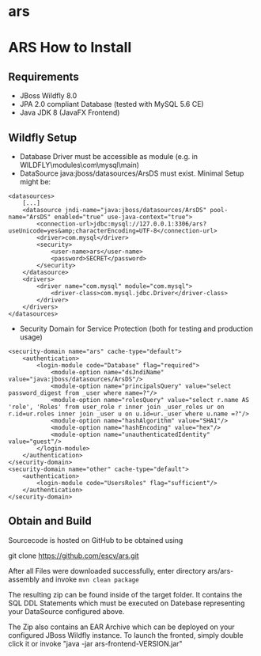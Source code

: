 ars
===

# ARS How to Install

## Requirements
+ JBoss Wildfly 8.0
+ JPA 2.0 compliant Database (tested with MySQL 5.6 CE)
+ Java JDK 8 (JavaFX Frontend)

## Wildfly Setup
+ Database Driver must be accessible as module (e.g. in WILDFLY\modules\com\mysql\main)
+ DataSource java:jboss/datasources/ArsDS must exist. Minimal Setup might be:
```
<datasources>
	[...]
	<datasource jndi-name="java:jboss/datasources/ArsDS" pool-name="ArsDS" enabled="true" use-java-context="true">
		<connection-url>jdbc:mysql://127.0.0.1:3306/ars?useUnicode=yes&amp;characterEncoding=UTF-8</connection-url>
		<driver>com.mysql</driver>
		<security>
			<user-name>ars</user-name>
			<password>SECRET</password>
		</security>
	</datasource>
	<drivers>
		<driver name="com.mysql" module="com.mysql">
			<driver-class>com.mysql.jdbc.Driver</driver-class>
		</driver>
	</drivers>
</datasources>
```
+ Security Domain for Service Protection (both for testing and production usage)
```
<security-domain name="ars" cache-type="default">
	<authentication>
		<login-module code="Database" flag="required">
			<module-option name="dsJndiName" value="java:jboss/datasources/ArsDS"/>
			<module-option name="principalsQuery" value="select password_digest from _user where name=?"/>
			<module-option name="rolesQuery" value="select r.name AS 'role', 'Roles' from user_role r inner join _user_roles ur on r.id=ur.roles inner join _user u on u.id=ur._user where u.name =?"/>
			<module-option name="hashAlgorithm" value="SHA1"/>
			<module-option name="hashEncoding" value="hex"/>
			<module-option name="unauthenticatedIdentity" value="guest"/>
		</login-module>
	</authentication>
</security-domain>
<security-domain name="other" cache-type="default">
	<authentication>
		<login-module code="UsersRoles" flag="sufficient"/>
	</authentication>
</security-domain>
```

## Obtain and Build

Sourcecode is hosted on GitHub to be obtained using

git clone https://github.com/escv/ars.git

After all Files were downloaded successfully, enter directory ars/ars-assembly and invoke
`mvn clean package`

The resulting zip can be found inside of the target folder. It contains the SQL DDL Statements which must be executed on Datebase representing your DataSource configured above.

The Zip also contains an EAR Archive which can be deployed on your configured JBoss Wildfly instance.
To launch the fronted, simply double click it or invoke "java -jar ars-frontend-VERSION.jar"
